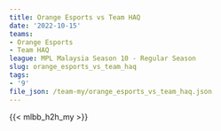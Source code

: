 ```yaml
---
title: Orange Esports vs Team HAQ
date: '2022-10-15'
teams:
- Orange Esports
- Team HAQ
league: MPL Malaysia Season 10 - Regular Season
slug: orange_esports_vs_team_haq
tags:
- '9'
file_json: /team-my/orange_esports_vs_team_haq.json
---
```


{{< mlbb_h2h_my >}}
